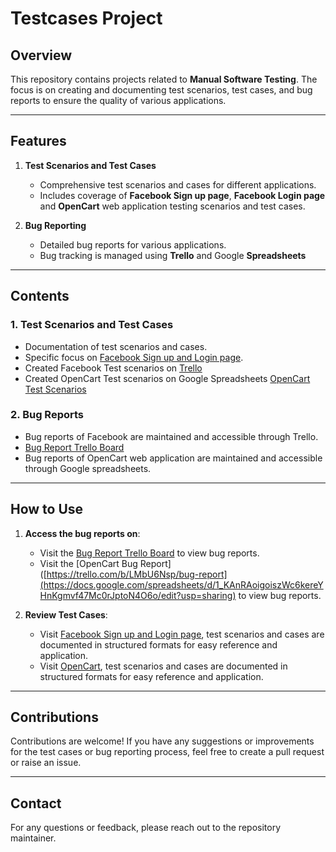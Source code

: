 # Testcases Project

## Overview
This repository contains projects related to **Manual Software Testing**. The focus is on creating and documenting test scenarios, test cases, and bug reports to ensure the quality of various applications.

---

## Features

1. **Test Scenarios and Test Cases**
   - Comprehensive test scenarios and cases for different applications.
   - Includes coverage of **Facebook Sign up page**, **Facebook Login page** and **OpenCart** web application testing scenarios and test cases.

2. **Bug Reporting**
   - Detailed bug reports for various applications.
   - Bug tracking is managed using **Trello** and Google **Spreadsheets**

---

## Contents

### 1. Test Scenarios and Test Cases
- Documentation of test scenarios and cases.
- Specific focus on [Facebook Sign up and Login page](https://docs.google.com/spreadsheets/d/1YxO8hZD_a-QplXftEZGxTxY309fHf_3Bd1LAhPZ3gxQ/edit?usp=sharing).
- Created Facebook Test scenarios on [Trello](https://trello.com/b/MO0a5yaK/facebook)
- Created OpenCart Test scenarios on Google Spreadsheets [OpenCart Test Scenarios](https://docs.google.com/spreadsheets/d/1AnZGc604LYVW_BNT4AlYogYTB6tulGg6xaDKD8CCyAk/edit?usp=sharing)

### 2. Bug Reports
- Bug reports of Facebook are maintained and accessible through Trello.
- [Bug Report Trello Board](https://trello.com/b/LMbU6Nsp/bug-report)
- Bug reports of OpenCart web application are maintained and accessible through Google spreadsheets.

---

## How to Use
1. **Access the bug reports on**:
   - Visit the [Bug Report Trello Board](https://trello.com/b/LMbU6Nsp/bug-report) to view bug reports.
   - Visit the [OpenCart Bug Report]([https://trello.com/b/LMbU6Nsp/bug-report](https://docs.google.com/spreadsheets/d/1_KAnRAoigoiszWc6kereYHnKgmvf47Mc0rJptoN4O6o/edit?usp=sharing) to view bug reports.

2. **Review Test Cases**:
   - Visit [Facebook Sign up and Login page](https://docs.google.com/spreadsheets/d/1YxO8hZD_a-QplXftEZGxTxY309fHf_3Bd1LAhPZ3gxQ/edit?usp=sharing), test scenarios and cases are documented in structured formats for easy reference and application.
   - Visit [OpenCart](https://docs.google.com/spreadsheets/d/17xtc09-YgkhcNiNZy04Ok8ePYdPBWyu_0PQhC4cCs0U/edit?usp=sharing), test scenarios and cases are documented in structured formats for easy reference and application.

---

## Contributions
Contributions are welcome! If you have any suggestions or improvements for the test cases or bug reporting process, feel free to create a pull request or raise an issue.

---

## Contact
For any questions or feedback, please reach out to the repository maintainer.
